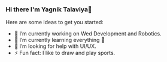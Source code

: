 ### Hi there I'm Yagnik Talaviya👋

<!--**Yagnik007/Yagnik007** is a ✨ _special_ ✨ repository because its `README.md` (this file) appears on your GitHub profile.-->

Here are some ideas to get you started:

- 🔭 I’m currently working on Wed Development and Robotics.
- 🌱 I’m currently learning everything 🤣
- 🤔 I’m looking for help with UI/UX.
- ⚡ Fun fact: I like to draw and play sports.
